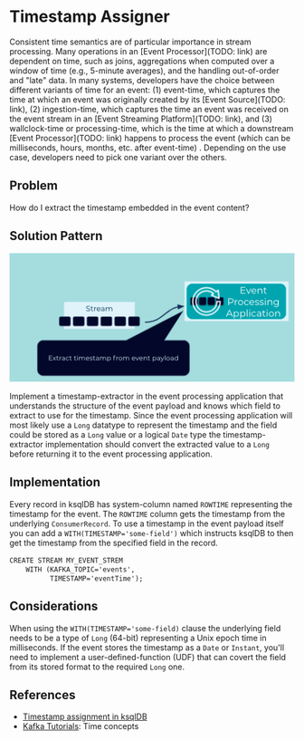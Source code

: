 # Timestamp Assigner

Consistent time semantics are of particular importance in stream processing. Many operations in an [Event Processor](TODO: link) are dependent on time, such as joins, aggregations when computed over a window of time (e.g., 5-minute averages), and the handling out-of-order and "late" data. In many systems, developers have the choice between different variants of time for an event: (1) event-time, which captures the time at which an event was originally created by its [Event Source](TODO: link), (2) ingestion-time, which captures the time an event was received on the event stream in an [Event Streaming Platform](TODO: link), and (3) wallclock-time or processing-time, which is the time at which a downstream [Event Processor](TODO: link) happens to process the event (which can be milliseconds, hours, months, etc. after event-time) . Depending on the use case, developers need to pick one variant over the others.

## Problem

How do I extract the timestamp embedded in the event content?

## Solution Pattern

![timestamp-assigner](../img/timestamp-assigner.png)

Implement a timestamp-extractor in the event processing application that understands the structure of the event payload and knows which field to extract to use for the timestamp.  Since the event processing application will most likely use a `Long` datatype to represent the timestamp and the field could be stored as a `Long` value or a logical `Date` type the timestamp-extractor implementation should convert the extracted value to a `Long` before returning it to the event processing application.

## Implementation

Every record in ksqlDB has system-column named `ROWTIME` representing the timestamp for the event.  The `ROWTIME` column gets the timestamp from the underlying `ConsumerRecord`.  To use a timestamp in the event payload itself you can add a `WITH(TIMESTAMP='some-field')` which instructs ksqlDB to then get the timestamp from the specified field in the record.

```
CREATE STREAM MY_EVENT_STREM
    WITH (KAFKA_TOPIC='events',
          TIMESTAMP='eventTime');

```

## Considerations

When using the `WITH(TIMESTAMP='some-field)` clause the underlying field needs to be a type of `Long` (64-bit) representing a Unix epoch time in milliseconds.  If the event stores the timestamp as a `Date` or `Instant`, you'll need to implement a user-defined-function (UDF) that can covert the field from its stored format to the required `Long` one.

## References

* [Timestamp assignment in ksqlDB](https://docs.ksqldb.io/en/latest/concepts/time-and-windows-in-ksqldb-queries/#timestamp-assignment)
* [Kafka Tutorials]( https://kafka-tutorials.confluent.io/time-concepts/ksql.html): Time concepts